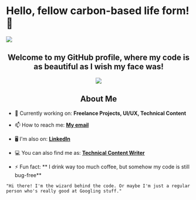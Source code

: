 ### <h1 >Hello, fellow carbon-based life form!👋 </h1>

<img src="https://user-images.githubusercontent.com/97719669/236609612-e5b8771c-8374-48ad-b319-2349388a1014.png"/>

<h2 align= "center"> Welcome to my GitHub profile, where my code is as beautiful as I wish my face was!</h2>
<p align="center"><img src="https://user-images.githubusercontent.com/97719669/236619785-dc3900bc-24b4-4f20-a03d-d1f22b54ec5c.gif"/></p>


<h2 align= "center"> About Me </h2>

- 🌱 Currently working on: **Freelance Projects, UI/UX, Technical Content**

- 📫 How to reach me: **[My email](janhvi52@gmail.com)**

- 🖥 I'm also on: **[LinkedIn](https://www.linkedin.com/in/janhvi-singh-539989227/)**

- 💻 You can also find me as: **[Technical Content Writer](https://bepractical.tech/)**

- ⚡ Fun fact: ** I drink way too much coffee, but somehow my code is still bug-free**


```
"Hi there! I'm the wizard behind the code. Or maybe I'm just a regular person who's really good at Googling stuff."
```


<!--
**Janhvi52/Janhvi52** is a ✨ _special_ ✨ repository because its `README.md` (this file) appears on your GitHub profile.

Here are some ideas to get you started:

- 🔭 I’m currently working on ...
- 🌱 I’m currently learning ...
- 👯 I’m looking to collaborate on ...
- 🤔 I’m looking for help with ...
- 💬 Ask me about ...
- 📫 How to reach me: ...
- 😄 Pronouns: ...
- ⚡ Fun fact: ...
-->
